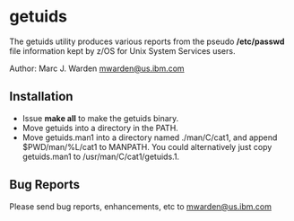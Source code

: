 # getuids

The getuids utility produces various reports from the pseudo **/etc/passwd**
file information kept by z/OS for Unix System Services users.

Author: Marc J. Warden <mwarden@us.ibm.com>

## Installation

* Issue **make all** to make the getuids binary.
* Move getuids into a directory in the PATH.
* Move getuids.man1 into a directory named ./man/C/cat1, and append $PWD/man/%L/cat1 to MANPATH. You could alternatively just copy getuids.man1 to /usr/man/C/cat1/getuids.1.

## Bug Reports

Please send bug reports, enhancements, etc to <mwarden@us.ibm.com>
